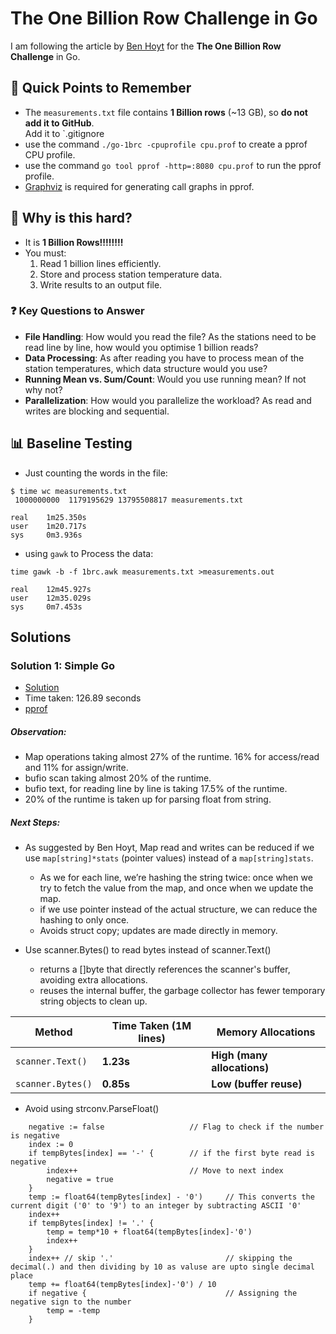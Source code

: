 # The One Billion Row Challenge in Go
I am following the article by [Ben Hoyt](https://benhoyt.com/writings/go-one-billion-rows/) for the **The One Billion Row Challenge** in Go.

## 🚀 Quick Points to Remember
- The `measurements.txt` file contains **1 Billion rows** (~13 GB), so **do not add it to GitHub**.  
  Add it to `.gitignore
- use the command `./go-1brc -cpuprofile cpu.prof` to create a pprof CPU profile.
- use the command `go tool pprof -http=:8080 cpu.prof` to run the pprof profile.
- [Graphviz](https://graphviz.org/download/) is required for generating call graphs in pprof.

## 🚨 Why is this hard?
- It is **1 Billion Rows!!!!!!!!**
- You must:
    1. Read 1 billion lines efficiently.
    2. Store and process station temperature data.
    3. Write results to an output file.
### ❓ Key Questions to Answer
- **File Handling**: How would you read the file? As the stations need to be read line by line, how would you optimise 1 billion reads?
- **Data Processing**: As after reading you have to process mean of the station temperatures, which data structure would you use? 
- **Running Mean vs. Sum/Count**: Would you use running mean? If not why not?
- **Parallelization**: How would you parallelize the workload? As read and writes are blocking and sequential.

## 📊 Baseline Testing
- Just counting the words in the file:
```
$ time wc measurements.txt 
 1000000000  1179195629 13795508817 measurements.txt

real    1m25.350s
user    1m20.717s
sys     0m3.936s
```

- using `gawk` to Process the data:
```
time gawk -b -f 1brc.awk measurements.txt >measurements.out

real    12m45.927s
user    12m35.029s
sys     0m7.453s
```
## Solutions

### Solution 1: Simple Go
- [Solution](https://github.com/agamrai0123/go-1brc/blob/main/internal/utils/version1.go)
- Time taken: 126.89 seconds
- [pprof]()

##### Observation:
- Map operations taking almost 27% of the runtime. 16% for access/read and 11% for assign/write.
- bufio scan taking almost 20% of the runtime.
- bufio text, for reading line by line is taking 17.5% of the runtime.
- 20% of the runtime is taken up for parsing float from string.

##### Next Steps:
- As suggested by Ben Hoyt, Map read and writes can be reduced if we use `map[string]*stats` (pointer values) instead of a `map[string]stats`.
    - As we for each line, we’re hashing the string twice: once when we try to fetch the value from the map, and once when we update the map.
    - if we use pointer instead of the actual structure, we can reduce the hashing to only once.
    - Avoids struct copy; updates are made directly in memory.

- Use scanner.Bytes() to read bytes instead of scanner.Text()
    - returns a []byte that directly references the scanner's buffer, avoiding extra allocations.
    - reuses the internal buffer, the garbage collector has fewer temporary string objects to clean up.

| Method             | Time Taken (1M lines) | Memory Allocations         |
|--------------------|-----------------------|----------------------------|
| `scanner.Text()`   | **1.23s**             | **High (many allocations)**|
| `scanner.Bytes()`  | **0.85s**             | **Low (buffer reuse)**     |


- Avoid using strconv.ParseFloat()

```
	negative := false                   // Flag to check if the number is negative
	index := 0
	if tempBytes[index] == '-' {        // if the first byte read is negative
		index++                         // Move to next index   
		negative = true
	}
	temp := float64(tempBytes[index] - '0')     // This converts the current digit ('0' to '9') to an integer by subtracting ASCII '0'
	index++
	if tempBytes[index] != '.' {
		temp = temp*10 + float64(tempBytes[index]-'0')
		index++
	}
	index++ // skip '.'                         // skipping the decimal(.) and then dividing by 10 as valuse are upto single decimal place
	temp += float64(tempBytes[index]-'0') / 10
	if negative {                               // Assigning the negative sign to the number
		temp = -temp
	}
```
